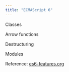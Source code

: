```yaml
---
title: "ECMAScript 6"
---
```


Classes

Arrow functions

Destructuring

Modules

Reference: [es6-features.org](http://es6-features.org/)